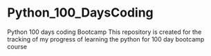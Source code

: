 # Python_100_DaysCoding
Python 100 days coding Bootcamp
This repository is created for the tracking of my progress of learning the python for 100 day bootcamp course
